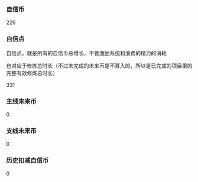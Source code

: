 ### 自信币
226

### 自信点
自信点，就是所有的自信币总增长，不管激励系统和浪费的精力的消耗

也对应于修炼总时长（不过未完成的未来币是不算入的，所以是已完成的项目里的完整有效修炼总时长）

331

### 主线未来币
0

### 支线未来币
0

### 历史扣减自信币
0

